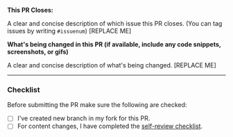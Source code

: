 <!--
Thank you for contributing to Test String Chrome Extention

Before opening this PR please make sure you've read the contribution guideline.

Describe why this Pull Request needs to be merged. What bug have you fixed? What feature have you added? Why is it important?

If you are fixing a specific issue, include "Fixes #ISSUE" (replace with the issue number, remove the quotes) and the issue will be linked to this PR.

-->

**This PR Closes:**

<!-- If there's an existing issue for your change, please link to it below.-->

A clear and concise description of which issue this PR closes. (You can tag issues by writing `#issuenum`) [REPLACE ME]

**What's being changed in this PR (if available, include any code snippets, screenshots, or gifs)**

<!-- Let us know what you are changing. Share anything that could provide the most context. -->

A clear and concise description of what's being changed. [REPLACE ME]

---

### Checklist

Before submitting the PR make sure the following are checked:

<!--*[ ] I've checked [contribution guide](../../CONTRIBUTING.md)-->

- [ ] I've created new branch in my fork for this PR.
- [ ] For content changes, I have completed the [self-review checklist](self_review.md).
